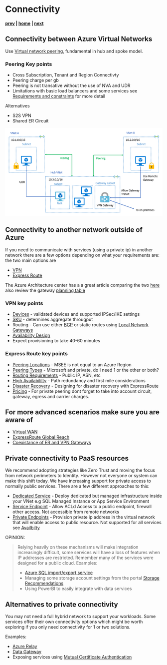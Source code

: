 # Connectivity

#### [prev](./topology-overview.md) | [home](./readme.md)  | [next](./routing.md)

## Connectivity between Azure Virtual Networks
Use [Virtual network peering](https://docs.microsoft.com/en-us/azure/virtual-network/virtual-network-peering-overview), fundamental in hub and spoke model.

### Peering Key points
* Cross Subscription, Tenant and Region Connectivty
* Peering charge per gb
* Peering is not transative without the use of NVA and UDR
* Limitations with basic load balancers and some services see [Requirements and constraints](https://docs.microsoft.com/en-us/azure/virtual-network/virtual-network-manage-peering#requirements-and-constraints) for more detail

Alternatives
* S2S VPN
* Shared ER Circuit

![VNet Reference](png/local-or-remote-gateway-in-peered-virtual-network.png)

## Connectivity to another network outside of Azure
If you need to communicate with services (using a private ip) in another network  there are a few options depending on what your requirements are:
the two main options are
* [VPN](https://docs.microsoft.com/en-us/azure/vpn-gateway/vpn-gateway-about-vpngateways)
* [Express Route](https://docs.microsoft.com/en-us/azure/expressroute/expressroute-introduction)

The Azure Architecture center has a a great article comparing the two [here](https://docs.microsoft.com/en-us/azure/architecture/reference-architectures/hybrid-networking/) also review the gateway [planning table](https://docs.microsoft.com/en-us/azure/vpn-gateway/vpn-gateway-about-vpngateways#planningtable)

### VPN key points
* [Devices](https://docs.microsoft.com/en-us/azure/vpn-gateway/vpn-gateway-about-vpn-devices) - validated devices and supported IPSec/IKE settings
* [SKU](https://docs.microsoft.com/en-us/azure/vpn-gateway/vpn-gateway-about-vpngateways#gwsku) - determines aggregate througput
* Routing - Can use either [BGP](https://docs.microsoft.com/en-us/azure/vpn-gateway/vpn-gateway-bgp-overview) or static routes using [Local Network Gateways](https://docs.microsoft.com/en-us/azure/vpn-gateway/vpn-gateway-about-vpn-gateway-settings#lng)
* [Availability Design](https://docs.microsoft.com/en-us/azure/vpn-gateway/vpn-gateway-highlyavailable)
* Expect provisioning to take 40-60 minutes

### Express Route key points
* [Peering Locations](https://docs.microsoft.com/en-us/azure/expressroute/expressroute-locations-providers) -  MSEE is not equal to an Azure Region
* [Peering Types](https://docs.microsoft.com/en-us/azure/expressroute/expressroute-circuit-peerings) - Microsoft and private, do I need 1 or the other or both?
* [Routing Requirements](https://docs.microsoft.com/en-us/azure/expressroute/expressroute-routing) - Public IP, ASN, etc
* [High Availabililty](https://docs.microsoft.com/en-us/azure/expressroute/designing-for-high-availability-with-expressroute) - Path redundancy and first mile considerations
* [Disaster Recovery](https://docs.microsoft.com/en-us/azure/expressroute/designing-for-disaster-recovery-with-expressroute-privatepeering) - Designing for disaster recovery with ExpressRoute
* [Pricing](https://azure.microsoft.com/en-us/pricing/details/expressroute/) -  For private peering dont forget to take into account circuit, gateway, egress and carrier charges.

## For more advanced scenarios make sure you are aware of
* [Virtual WAN](https://docs.microsoft.com/en-us/azure/virtual-wan/virtual-wan-about)
* [ExpressRoute Global Reach](https://docs.microsoft.com/en-us/azure/expressroute/expressroute-global-reach)
* [Coexistance of ER and VPN Gateways](https://docs.microsoft.com/en-us/azure/expressroute/expressroute-howto-coexist-resource-manager)

## Private connectivity to PaaS resources
We recommend adopting strategies like Zero Trust and moving the focus from network perimeters to Identity. However not everyone or system can make this shift today. We have increasing support for private access to normally public services. There are a few different approaches to this:
* [Dedicated Service](https://docs.microsoft.com/en-us/azure/virtual-network/virtual-network-for-azure-services) - Deploy dedicated but managed infrastructure inside your VNet e.g SQL Managed Instance or App Service Environment
* [Service Endpoint](https://docs.microsoft.com/en-us/azure/virtual-network/virtual-network-service-endpoints-overview) - Allow ACLd Access to a public endpoint, firewall other access. Not accessible from remote networks
* [Private Endpoints](https://docs.microsoft.com/en-us/azure/private-link/private-endpoint-overview) - Provision private ip address in the virtual network that will enable access to public resource. Not supported for all services see [Availbilty](https://docs.microsoft.com/en-us/azure/private-link/private-link-overview#availability)

OPINION: 
>Relying heavily on these mechanisms will make integration increasingly difficult, some services will have a loss of features when IP addresses are restricted. Remember many of the services were designed for a public cloud. Examples:
>* [Azure SQL import/export service](https://docs.microsoft.com/en-us/azure/azure-sql/database/network-access-controls-overview#allow-azure-services)
>* Managing some storage account settings from the portal [Storage Recommendations](https://docs.microsoft.com/en-us/azure/storage/blobs/security-recommendations#networking)
>* Using PowerBI to easily integrate with data services

## Alternatives to private connectivity
You may not need a full hybrid network to support your workloads. Some services offer their own connectivity options which might be worth exploring if you only need connectivity for 1 or two solutions. 

Examples:
* [Azure Relay](https://docs.microsoft.com/en-us/azure/azure-relay/relay-what-is-it)
* [Data Gateway](https://docs.microsoft.com/en-us/data-integration/gateway/service-gateway-onprem)
* Exposing services using [Mutual Certificate Authentication](https://docs.microsoft.com/en-us/azure/api-management/api-management-howto-mutual-certificates)

